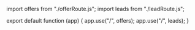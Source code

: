 import offers from "./offerRoute.js";
import leads from "./leadRoute.js";

export default function (app) {
  app.use("/", offers);
  app.use("/", leads);
}
















